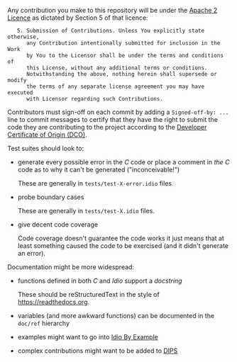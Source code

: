 Any contribution you make to this repository will be under the [Apache
2 Licence](https://www.apache.org/licenses/LICENSE-2.0) as dictated by
Section 5 of that licence:

```
   5. Submission of Contributions. Unless You explicitly state otherwise,
      any Contribution intentionally submitted for inclusion in the Work
      by You to the Licensor shall be under the terms and conditions of
      this License, without any additional terms or conditions.
      Notwithstanding the above, nothing herein shall supersede or modify
      the terms of any separate license agreement you may have executed
      with Licensor regarding such Contributions.

```

Contributors must sign-off on each commit by adding a `Signed-off-by:
...` line to commit messages to certify that they have the right to
submit the code they are contributing to the project according to the
[Developer Certificate of Origin
(DCO)](https://developercertificate.org).

Test suites should look to:

* generate every possible error in the *C* code or place a comment in
  *the C* code as to why it can't be generated ("inconceivable!")

  These are generally in `tests/test-X-error.idio` files.

* probe boundary cases

  These are generally in `tests/test-X.idio` files.

* give decent code coverage

  Code coverage doesn't guarantee the code works it just means that at
  least something caused the code to be exercised (and it didn't
  generate an error).

Documentation might be more widespread:

* functions defined in both *C* and *Idio* support a *docstring*

  These should be reStructuredText in the style of
  https://readthedocs.org.

* variables (and more awkward functions) can be documented in the
  `doc/ref` hierarchy

* examples might want to go into [Idio By
  Example](https://github.com/idio-lang/idio-by-example)

* complex contributions might want to be added to
  [DIPS](https://github.com/idio-lang/DIPS)

